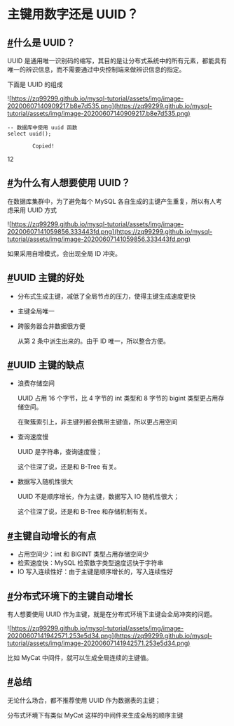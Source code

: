 # 主键用数字还是 UUID？

## **[#](https://zq99299.github.io/mysql-tutorial/ali-new-retail/05/01.html#%E4%BB%80%E4%B9%88%E6%98%AF-uuid%EF%BC%9F)什么是 UUID？**

UUID 是通用唯一识别码的缩写，其目的是让分布式系统中的所有元素，都能具有唯一的辨识信息，而不需要通过中央控制端来做辨识信息的指定。

下面是 UUID 的组成

![https://zq99299.github.io/mysql-tutorial/assets/img/image-20200607140909217.b8e7d535.png](https://zq99299.github.io/mysql-tutorial/assets/img/image-20200607140909217.b8e7d535.png)

```
-- 数据库中使用 uuid 函数
select uuid();

        Copied!

```

12

## **[#](https://zq99299.github.io/mysql-tutorial/ali-new-retail/05/01.html#%E4%B8%BA%E4%BB%80%E4%B9%88%E6%9C%89%E4%BA%BA%E6%83%B3%E8%A6%81%E4%BD%BF%E7%94%A8-uuid%EF%BC%9F)为什么有人想要使用 UUID？**

在数据库集群中，为了避免每个 MySQL 各自生成的主键产生重复，所以有人考虑采用 UUID 方式

![https://zq99299.github.io/mysql-tutorial/assets/img/image-20200607141059856.333443fd.png](https://zq99299.github.io/mysql-tutorial/assets/img/image-20200607141059856.333443fd.png)

如果采用自增模式，会出现全局 ID 冲突。

## **[#](https://zq99299.github.io/mysql-tutorial/ali-new-retail/05/01.html#uuid-%E4%B8%BB%E9%94%AE%E7%9A%84%E5%A5%BD%E5%A4%84)UUID 主键的好处**

- 分布式生成主键，减低了全局节点的压力，使得主键生成速度更快
- 主键全局唯一
- 跨服务器合并数据很方便
    
    从第 2 条中派生出来的。由于 ID 唯一，所以整合方便。
    

## **[#](https://zq99299.github.io/mysql-tutorial/ali-new-retail/05/01.html#uuid-%E4%B8%BB%E9%94%AE%E7%9A%84%E7%BC%BA%E7%82%B9)UUID 主键的缺点**

- 浪费存储空间
    
    UUID 占用 16 个字节，比 4 字节的 int 类型和 8 字节的 bigint 类型更占用存储空间。
    
    在聚簇索引上，非主键列都会携带主键值，所以更占用空间
    
- 查询速度慢
    
    UUID 是字符串，查询速度慢；
    
    这个往深了说，还是和 B-Tree 有关。
    
- 数据写入随机性很大
    
    UUID 不是顺序增长，作为主键，数据写入 IO 随机性很大；
    
    这个往深了说，还是和 B-Tree 和存储机制有关。
    

## **[#](https://zq99299.github.io/mysql-tutorial/ali-new-retail/05/01.html#%E4%B8%BB%E9%94%AE%E8%87%AA%E5%8A%A8%E5%A2%9E%E9%95%BF%E7%9A%84%E6%9C%89%E7%82%B9)主键自动增长的有点**

- 占用空间少：int 和 BIGINT 类型占用存储空间少
- 检索速度快：MySQL 检索数字类型速度远快于字符串
- IO 写入连续性好：由于主键是顺序增长的，写入连续性好

## **[#](https://zq99299.github.io/mysql-tutorial/ali-new-retail/05/01.html#%E5%88%86%E5%B8%83%E5%BC%8F%E7%8E%AF%E5%A2%83%E4%B8%8B%E7%9A%84%E4%B8%BB%E9%94%AE%E8%87%AA%E5%8A%A8%E5%A2%9E%E9%95%BF)分布式环境下的主键自动增长**

有人想要使用 UUID 作为主键，就是在分布式环境下主键会全局冲突的问题。

![https://zq99299.github.io/mysql-tutorial/assets/img/image-20200607141942571.253e5d34.png](https://zq99299.github.io/mysql-tutorial/assets/img/image-20200607141942571.253e5d34.png)

比如 MyCat 中间件，就可以生成全局连续的主键值。

## **[#](https://zq99299.github.io/mysql-tutorial/ali-new-retail/05/01.html#%E6%80%BB%E7%BB%93)总结**

无论什么场合，都不推荐使用 UUID 作为数据表的主键；

分布式环境下有类似 MyCat 这样的中间件来生成全局的顺序主键